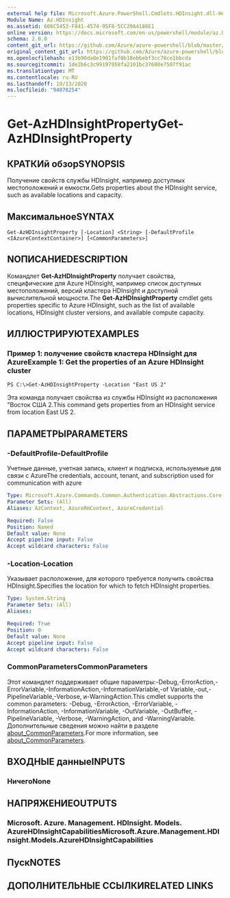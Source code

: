 ```yaml
---
external help file: Microsoft.Azure.PowerShell.Cmdlets.HDInsight.dll-Help.xml
Module Name: Az.HDInsight
ms.assetid: 606C5453-F841-4574-95F8-5CC29A4186E1
online version: https://docs.microsoft.com/en-us/powershell/module/az.hdinsight/get-azhdinsightproperty
schema: 2.0.0
content_git_url: https://github.com/Azure/azure-powershell/blob/master/src/HDInsight/HDInsight/help/Get-AzHDInsightProperty.md
original_content_git_url: https://github.com/Azure/azure-powershell/blob/master/src/HDInsight/HDInsight/help/Get-AzHDInsightProperty.md
ms.openlocfilehash: e13b90da8e1901faf0b18eb6ebf3cc78ce1bbcda
ms.sourcegitcommit: 1de2b6c3c99197958fa2101bc37680e7507f91ac
ms.translationtype: MT
ms.contentlocale: ru-RU
ms.lasthandoff: 10/13/2020
ms.locfileid: "94078254"
---
```

# <span data-ttu-id="f1e7c-101">Get-AzHDInsightProperty</span><span class="sxs-lookup"><span data-stu-id="f1e7c-101">Get-AzHDInsightProperty</span></span>

## <span data-ttu-id="f1e7c-102">КРАТКИй обзор</span><span class="sxs-lookup"><span data-stu-id="f1e7c-102">SYNOPSIS</span></span>
<span data-ttu-id="f1e7c-103">Получение свойств службы HDInsight, например доступных местоположений и емкости.</span><span class="sxs-lookup"><span data-stu-id="f1e7c-103">Gets properties about the HDInsight service, such as available locations and capacity.</span></span>

## <span data-ttu-id="f1e7c-104">Максимальное</span><span class="sxs-lookup"><span data-stu-id="f1e7c-104">SYNTAX</span></span>

```
Get-AzHDInsightProperty [-Location] <String> [-DefaultProfile <IAzureContextContainer>] [<CommonParameters>]
```

## <span data-ttu-id="f1e7c-105">NОПИСАНИЕ</span><span class="sxs-lookup"><span data-stu-id="f1e7c-105">DESCRIPTION</span></span>
<span data-ttu-id="f1e7c-106">Командлет **Get-AzHDInsightProperty** получает свойства, специфические для Azure HDInsight, например список доступных местоположений, версий кластера HDInsight и доступной вычислительной мощности.</span><span class="sxs-lookup"><span data-stu-id="f1e7c-106">The **Get-AzHDInsightProperty** cmdlet gets properties specific to Azure HDInsight, such as the list of available locations, HDInsight cluster versions, and available compute capacity.</span></span>

## <span data-ttu-id="f1e7c-107">ИЛЛЮСТРИРУЮТ</span><span class="sxs-lookup"><span data-stu-id="f1e7c-107">EXAMPLES</span></span>

### <span data-ttu-id="f1e7c-108">Пример 1: получение свойств кластера HDInsight для Azure</span><span class="sxs-lookup"><span data-stu-id="f1e7c-108">Example 1: Get the properties of an Azure HDInsight cluster</span></span>
```
PS C:\>Get-AzHDInsightProperty -Location "East US 2"
```

<span data-ttu-id="f1e7c-109">Эта команда получает свойства из службы HDInsight из расположения "Восток США 2.</span><span class="sxs-lookup"><span data-stu-id="f1e7c-109">This command gets properties from an HDInsight service from location East US 2.</span></span>

## <span data-ttu-id="f1e7c-110">ПАРАМЕТРЫ</span><span class="sxs-lookup"><span data-stu-id="f1e7c-110">PARAMETERS</span></span>

### <span data-ttu-id="f1e7c-111">-DefaultProfile</span><span class="sxs-lookup"><span data-stu-id="f1e7c-111">-DefaultProfile</span></span>
<span data-ttu-id="f1e7c-112">Учетные данные, учетная запись, клиент и подписка, используемые для связи с Azure</span><span class="sxs-lookup"><span data-stu-id="f1e7c-112">The credentials, account, tenant, and subscription used for communication with azure</span></span>

```yaml
Type: Microsoft.Azure.Commands.Common.Authentication.Abstractions.Core.IAzureContextContainer
Parameter Sets: (All)
Aliases: AzContext, AzureRmContext, AzureCredential

Required: False
Position: Named
Default value: None
Accept pipeline input: False
Accept wildcard characters: False
```

### <span data-ttu-id="f1e7c-113">-Location</span><span class="sxs-lookup"><span data-stu-id="f1e7c-113">-Location</span></span>
<span data-ttu-id="f1e7c-114">Указывает расположение, для которого требуется получить свойства HDInsight.</span><span class="sxs-lookup"><span data-stu-id="f1e7c-114">Specifies the location for which to fetch HDInsight properties.</span></span>

```yaml
Type: System.String
Parameter Sets: (All)
Aliases:

Required: True
Position: 0
Default value: None
Accept pipeline input: False
Accept wildcard characters: False
```

### <span data-ttu-id="f1e7c-115">CommonParameters</span><span class="sxs-lookup"><span data-stu-id="f1e7c-115">CommonParameters</span></span>
<span data-ttu-id="f1e7c-116">Этот командлет поддерживает общие параметры:-Debug,-ErrorAction,-ErrorVariable,-InformationAction,-InformationVariable,-of Variable,-out,-PipelineVariable,-Verbose, и-WarningAction.</span><span class="sxs-lookup"><span data-stu-id="f1e7c-116">This cmdlet supports the common parameters: -Debug, -ErrorAction, -ErrorVariable, -InformationAction, -InformationVariable, -OutVariable, -OutBuffer, -PipelineVariable, -Verbose, -WarningAction, and -WarningVariable.</span></span> <span data-ttu-id="f1e7c-117">Дополнительные сведения можно найти в разделе [about_CommonParameters](http://go.microsoft.com/fwlink/?LinkID=113216).</span><span class="sxs-lookup"><span data-stu-id="f1e7c-117">For more information, see [about_CommonParameters](http://go.microsoft.com/fwlink/?LinkID=113216).</span></span>

## <span data-ttu-id="f1e7c-118">ВХОДНЫЕ данные</span><span class="sxs-lookup"><span data-stu-id="f1e7c-118">INPUTS</span></span>

### <span data-ttu-id="f1e7c-119">Ничего</span><span class="sxs-lookup"><span data-stu-id="f1e7c-119">None</span></span>
## <span data-ttu-id="f1e7c-120">НАПРЯЖЕНИЕ</span><span class="sxs-lookup"><span data-stu-id="f1e7c-120">OUTPUTS</span></span>

### <span data-ttu-id="f1e7c-121">Microsoft. Azure. Management. HDInsight. Models. AzureHDInsightCapabilities</span><span class="sxs-lookup"><span data-stu-id="f1e7c-121">Microsoft.Azure.Management.HDInsight.Models.AzureHDInsightCapabilities</span></span>
## <span data-ttu-id="f1e7c-122">Пуск</span><span class="sxs-lookup"><span data-stu-id="f1e7c-122">NOTES</span></span>

## <span data-ttu-id="f1e7c-123">ДОПОЛНИТЕЛЬНЫЕ ССЫЛКИ</span><span class="sxs-lookup"><span data-stu-id="f1e7c-123">RELATED LINKS</span></span>
